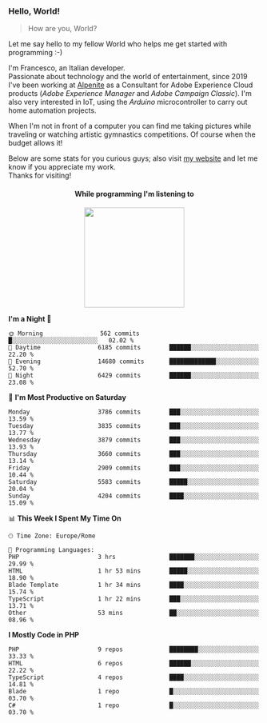 ### Hello, World!

> How are you, World?

Let me say hello to my fellow World who helps me get started with programming :-)

I'm Francesco, an Italian developer.  
Passionate about technology and the world of entertainment, since 2019 I've been working at [Alpenite](https://www.alpenite.com) as a Consultant for Adobe Experience Cloud products (*Adobe Experience Manager* and *Adobe Campaign Classic*). I'm also very interested in IoT, using the *Arduino* microcontroller to carry out home automation projects.

When I'm not in front of a computer you can find me taking pictures while traveling or watching artistic gymnastics competitions. Of course when the budget allows it!

Below are some stats for you curious guys; also visit [my website](https://www.francescorega.eu) and let me know if you appreciate my work.  
Thanks for visiting!

<div align="center">
  <h4>While programming I'm listening to</h4>
  <a href="https://apps.francescorega.eu/now-playing/11147232609" target="_blank"><img src="https://apps.francescorega.eu/now-playing/11147232609" width="200"></a>
</div>

<!--START_SECTION:waka-->
**I'm a Night 🦉** 

```text
🌞 Morning                562 commits         █░░░░░░░░░░░░░░░░░░░░░░░░   02.02 % 
🌆 Daytime                6185 commits        ██████░░░░░░░░░░░░░░░░░░░   22.20 % 
🌃 Evening                14680 commits       █████████████░░░░░░░░░░░░   52.70 % 
🌙 Night                  6429 commits        ██████░░░░░░░░░░░░░░░░░░░   23.08 % 
```
📅 **I'm Most Productive on Saturday** 

```text
Monday                   3786 commits        ███░░░░░░░░░░░░░░░░░░░░░░   13.59 % 
Tuesday                  3835 commits        ███░░░░░░░░░░░░░░░░░░░░░░   13.77 % 
Wednesday                3879 commits        ███░░░░░░░░░░░░░░░░░░░░░░   13.93 % 
Thursday                 3660 commits        ███░░░░░░░░░░░░░░░░░░░░░░   13.14 % 
Friday                   2909 commits        ███░░░░░░░░░░░░░░░░░░░░░░   10.44 % 
Saturday                 5583 commits        █████░░░░░░░░░░░░░░░░░░░░   20.04 % 
Sunday                   4204 commits        ████░░░░░░░░░░░░░░░░░░░░░   15.09 % 
```


📊 **This Week I Spent My Time On** 

```text
🕑︎ Time Zone: Europe/Rome

💬 Programming Languages: 
PHP                      3 hrs               ███████░░░░░░░░░░░░░░░░░░   29.99 % 
HTML                     1 hr 53 mins        █████░░░░░░░░░░░░░░░░░░░░   18.90 % 
Blade Template           1 hr 34 mins        ████░░░░░░░░░░░░░░░░░░░░░   15.74 % 
TypeScript               1 hr 22 mins        ███░░░░░░░░░░░░░░░░░░░░░░   13.71 % 
Other                    53 mins             ██░░░░░░░░░░░░░░░░░░░░░░░   08.96 % 
```

**I Mostly Code in PHP** 

```text
PHP                      9 repos             ████████░░░░░░░░░░░░░░░░░   33.33 % 
HTML                     6 repos             ██████░░░░░░░░░░░░░░░░░░░   22.22 % 
TypeScript               4 repos             ████░░░░░░░░░░░░░░░░░░░░░   14.81 % 
Blade                    1 repo              █░░░░░░░░░░░░░░░░░░░░░░░░   03.70 % 
C#                       1 repo              █░░░░░░░░░░░░░░░░░░░░░░░░   03.70 % 
```




<!--END_SECTION:waka-->

